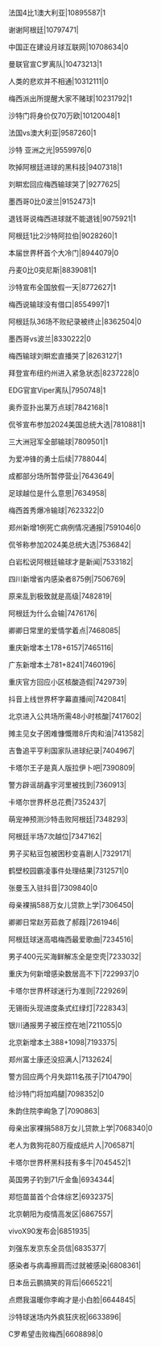 法国4比1澳大利亚|10895587|1

谢谢阿根廷|10797471|

中国正在建设月球互联网|10708634|0

曼联官宣C罗离队|10473213|1

人类的悲欢并不相通|10312111|0

梅西派出所提醒大家不赌球|10231792|1

沙特门将身价仅70万欧|10120048|1

法国vs澳大利亚|9587260|1

沙特 亚洲之光|9559976|0

吹掉阿根廷进球的黑科技|9407318|1

刘畊宏回应梅西输球哭了|9277625|

墨西哥0比0波兰|9152473|1

退钱哥说梅西进球就不能退钱|9075921|1

阿根廷1比2沙特阿拉伯|9028260|1

本届世界杯首个大冷门|8944079|0

丹麦0比0突尼斯|8839081|1

沙特宣布全国放假一天|8772627|1

梅西说输球没有借口|8554997|1

阿根廷队36场不败纪录被终止|8362504|0

墨西哥vs波兰|8330222|0

梅西输球刘畊宏直播哭了|8263127|1

拜登宣布纽约州进入紧急状态|8237228|0

EDG官宣Viper离队|7950748|1

奥乔亚扑出莱万点球|7842168|1

侃爷宣布参加2024美国总统大选|7810881|1

三大洲冠军全部输球|7809501|1

为爱冲锋的勇士后续|7788044|

成都部分场所暂停营业|7643649|

足球越位是什么意思|7634958|

梅西首秀爆冷输球|7623322|0

郑州新增1例死亡病例情况通报|7591046|0

侃爷称参加2024美总统大选|7536842|

白岩松说阿根廷输球才是新闻|7533182|

四川新增省内感染者875例|7506769|

原来乱到极致就是高级|7482819|

阿根廷为什么会输|7476176|

卿卿日常里的爱情学着点|7468085|

重庆新增本土178+6157|7465116|

广东新增本土781+8241|7460196|

重庆官方回应小区核酸造假|7429739|

抖音上线世界杯字幕直播间|7420841|

北京进入公共场所需48小时核酸|7417602|

摊主见女子困难慷慨赠8斤肉和油|7413582|

吉鲁追平亨利国家队进球纪录|7404967|

卡塔尔王子是真人版拉伊卜吧|7390809|

警方辟谣胡鑫宇河里被找到|7360913|

卡塔尔世界杯总花费|7352437|

萌宠神预测沙特击败阿根廷|7348293|

阿根廷半场7次越位|7347162|

男子买粘豆包被困秒变喜剧人|7329171|

鹤壁校园霸凌事件处理结果|7312571|0

张曼玉入驻抖音|7309840|0

母亲裸捐588万女儿贷款上学|7306450|

卿卿日常赵芳茹救了郝葭|7261946|

阿根廷球迷高唱梅西最爱歌曲|7234516|

男子400元买海鲜解冻全是空壳|7233032|

重庆为何新增感染数居高不下|7229937|0

卡塔尔世界杯球迷行为准则|7229269|

无锡街头现进度条式红绿灯|7228343|

银川通报男子被压控在地|7211055|0

北京新增本土388+1098|7193375|

郑州富士康还没招满人|7132624|

警方回应两个月失踪11名孩子|7104790|

给沙特门将加鸡腿|7098352|0

朱韵住院李峋急了|7090863|

母亲出家裸捐588万女儿贷款上学|7068340|0

老人为救狗花80万瘦成纸片人|7065871|

卡塔尔世界杯黑科技有多牛|7045452|1

英国男子钓到71斤金鱼|6934344|

郑恺苗苗首个合体综艺|6932375|

北京朝阳为疫情高发区|6867557|

vivoX90发布会|6851935|

刘强东发京东全员信|6835377|

感染者与病毒擦肩而过就被感染|6808361|

日本岳云鹏搞笑的背后|6665221|

点燃我温暖你李峋才是小白脸|6644845|

沙特球迷场内外疯狂庆祝|6633896|

C罗希望击败梅西|6608898|0

